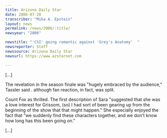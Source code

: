 ```yaml
---
title: Arizona Daily Star
date: 2006-07-20
transcriber: "Mika A. Epstein"
layout: news
permalink: /news/2006/:title/
newsyear: "2006"

newstitle: "'CSI' going romantic against 'Grey's Anatomy'  "
newsreporter: Staff
newssource: Arizona Daily Star
newsurl: https://www.azstarnet.com

---
```


[...]

The revelation in the season finale was "hugely embraced by the audience," Tassler said . although fan reaction, in fact, was split.

Count Fox as thrilled. The first description of Sara "suggested that she was a love interest for Grissom, (so) I had sort of been gearing up from the beginning of the show that that might happen." She especially enjoyed the fact that "we suddenly find these characters together, and we don't know how long has this been going on."

[...]
